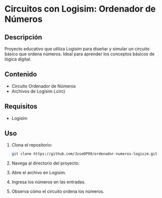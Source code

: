 # Circuitos con Logisim: Ordenador de Números

## Descripción

Proyecto educativo que utiliza Logisim para diseñar y simular un circuito básico que ordena números. Ideal para aprender los conceptos básicos de lógica digital.

## Contenido

- Circuito Ordenador de Números
- Archivos de Logisim (.circ)

## Requisitos

- Logisim

## Uso

1. Clona el repositorio:
    ```sh
    git clone https://github.com/JoseOP99/ordenador-numeros-logisim.git
    ```
2. Navega al directorio del proyecto:

3. Abre el archivo en Logisim.
4. Ingresa los números en las entradas.
5. Observa cómo el circuito ordena los números.
